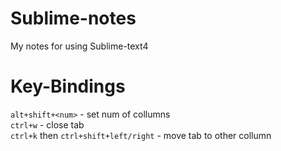 # Sublime-notes
My notes for using Sublime-text4

# Key-Bindings
`alt+shift+<num>` - set num of collumns\
`ctrl+w` - close tab\
`ctrl+k` then  `ctrl+shift+left/right` - move tab to other collumn
